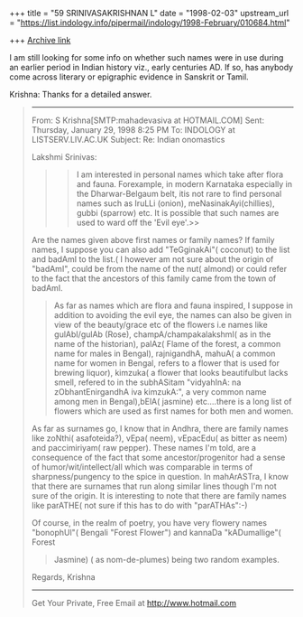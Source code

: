 +++
title = "59 SRINIVASAKRISHNAN L"
date = "1998-02-03"
upstream_url = "https://list.indology.info/pipermail/indology/1998-February/010684.html"

+++
[Archive link](https://list.indology.info/pipermail/indology/1998-February/010684.html)

I am still looking for some info on whether such names were in use
during an earlier period in Indian history viz., early centuries AD. If
so, has anybody come across literary or epigraphic evidence in Sanskrit
or Tamil.

Krishna: Thanks for a detailed answer.

> ----------
> From:         S Krishna[SMTP:mahadevasiva at HOTMAIL.COM]
> Sent:         Thursday, January 29, 1998 8:25 PM
> To:   INDOLOGY at LISTSERV.LIV.AC.UK
> Subject:      Re: Indian onomastics
>
> Lakshmi Srinivas:
> >>I am interested in personal names which take after flora and fauna.
> >Forexample, in modern Karnataka especially in the Dharwar-Belgaum
> belt,
> itis not rare to find personal names such as IruLLi (onion),
> >meNasinakAyi(chillies), gubbi (sparrow) etc. It is possible that such
> >names are used to ward off the 'Evil eye'.>>
> >
> Are the names given above first names or family names? If family
> names,
> I suppose you can also add "TeGginakAi"( coconut) to the list
> and badAmI to the list.( I however am not sure about the origin of
> "badAmI", could be from the name of the nut( almond) or could refer to
> the fact that the ancestors of this family came from the town of
> badAmI.
>
> >  As far as names which are flora and fauna inspired, I suppose in
> >addition to avoiding the evil eye, the names can also be given in
> view
> of the beauty/grace etc of the flowers i.e names like gulAbI/gulAb
> (Rose), champA/champakalakshmI( as in the name of the historian),
> palAz(
> Flame of the forest, a common name for males in Bengal), rajnigandhA,
> mahuA( a common name for women in Bengal, refers to a flower that is
> used for brewing liquor), kimzuka( a flower that looks beautifulbut
> lacks smell, refered to in the subhASitam "vidyahInA: na
> zObhantEnirgandhA iva kimzukA:", a very common name among men in
> Bengal),bElA( jasmine) etc....there is a long list of flowers which
> are
> used as first names for both men and women.
> >
>    As far as surnames go, I know that in Andhra, there are family
> names
> like zoNthi( asafoteida?), vEpa( neem), vEpacEdu( as bitter as neem)
> and
> paccimiriyam( raw pepper). These names I'm told, are a consequence of
> the fact that some ancestor/progenitor had a sense of
> humor/wit/intellect/all which was comparable in terms of
> sharpness/pungency to the spice in question. In mahArASTra, I know
> that
> there are surnames that run along similar lines though I'm not sure of
> the origin. It is interesting to note that there are family names like
> parATHE( not sure if this has to do with "parATHAs":-)
>
>    Of course, in the realm of poetry, you have very flowery names
> "bonophUl"( Bengali "Forest Flower") and kannaDa "kADumallige"( Forest
> >Jasmine) ( as nom-de-plumes) being two random examples.
>
> Regards,
> Krishna
>
>
> ______________________________________________________
> Get Your Private, Free Email at http://www.hotmail.com
>



